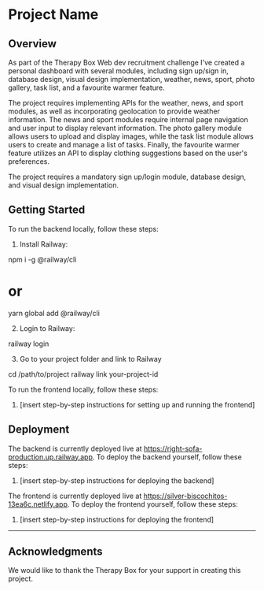 # Project Name

## Overview

As part of the Therapy Box Web dev recruitment challenge I've created a personal dashboard with several modules, including sign up/sign in, database design, visual design implementation, weather, news, sport, photo gallery, task list, and a favourite warmer feature.

The project requires implementing APIs for the weather, news, and sport modules, as well as incorporating geolocation to provide weather information. The news and sport modules require internal page navigation and user input to display relevant information. The photo gallery module allows users to upload and display images, while the task list module allows users to create and manage a list of tasks. Finally, the favourite warmer feature utilizes an API to display clothing suggestions based on the user's preferences.

The project requires a mandatory sign up/login module, database design, and visual design implementation.

## Getting Started

To run the backend locally, follow these steps:

1. Install Railway:

npm i -g @railway/cli
# or
yarn global add @railway/cli

2. Login to Railway:

railway login

3. Go to your project folder and link to Railway

cd /path/to/project
railway link your-project-id

To run the frontend locally, follow these steps:

1. [insert step-by-step instructions for setting up and running the frontend]

## Deployment

The backend is currently deployed live at https://right-sofa-production.up.railway.app. To deploy the backend yourself, follow these steps:

1. [insert step-by-step instructions for deploying the backend]

The frontend is currently deployed live at https://silver-biscochitos-13ea6c.netlify.app. To deploy the frontend yourself, follow these steps:

1. [insert step-by-step instructions for deploying the frontend]

---

## Acknowledgments

We would like to thank the Therapy Box for your support in creating this project.


